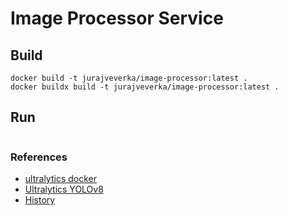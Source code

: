 # Image Processor Service

## Build
```
docker build -t jurajveverka/image-processor:latest .
docker buildx build -t jurajveverka/image-processor:latest .
```
## Run
```

```

### References
* [ultralytics docker](https://hub.docker.com/r/ultralytics/ultralytics)
* [Ultralytics YOLOv8](https://github.com/ultralytics/ultralytics)
* [History](https://docs.ultralytics.com/#yolo-a-brief-history)
